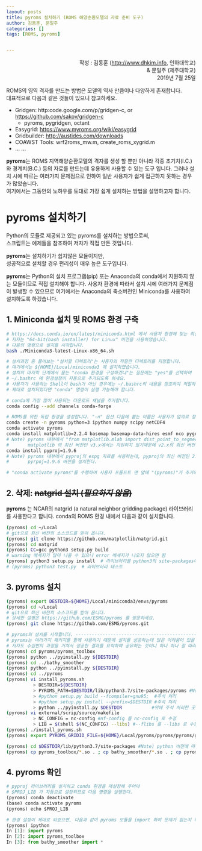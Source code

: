 ```yaml
---
layout: posts
title: pyroms 설치하기 (ROMS 해양순환모델의 자료 준비 도구)
author: 김동훈, 문일주
categories: []
tags: [ROMS, pyroms]


---
```




<p style="text-align:right">작성 : 김동훈 (<a href="http://www.dhkim.info">http://www.dhkim.info</a>, 인하대학교)<br/> & 문일주 (제주대학교)<br/>2019년 7월 25일</p>

ROMS의 영역 격자를 만드는 방법은 모델의 역사 만큼이나 다양하게 존재합니다.<br/>대표적으로 다음과 같은 것들이 있으니 참고하세요.

- Gridgen: http:code.google.com/p/gridgen-c, or https://github.com/sakov/gridgen-c
  - pyroms, pygridgen, octant
- Easygrid: https://www.myroms.org/wiki/easygrid 
- Gridbuilder: http://austides.com/downloads
- COAWST Tools: wrf2roms_mw.m, create_roms_xygrid.m
- … ...

**pyroms**는 ROMS 지역해양순환모델의 격자를 생성 할 뿐만 아니라 각종 초기치(I.C.)와 경계치(B.C.) 등의 자료를 만드는데 유용하게 사용할 수 있는 도구 입니다. 그러나 설치 시에 따르는 여러가지 문제점으로 인하여 일반 사용자가 쉽게 접근하지 못하는 경우가 많았습니다.<br/>여기에서는 그동안의 노하우를 토대로 가장 쉽게 설치하는 방법을 설명하고자 합니다. 

# **pyroms** 설치하기

Python의 모듈로 제공되고 있는 pyroms를 설치하는 방법으로써,<br/>스크립트는 예제들을 참조하여 저자가 직접 만든 것입니다.

**pyroms**는 설치하기가 쉽지않은 모듈이지만, <br/>성공적으로 설치할 경우 편리성이 매우 높은 도구입니다.

**pyroms**는 Python의 설치 프로그램(pip) 또는 Anaconda의 conda에서 지원하지 않는 모듈이므로 직접 설치해야 합니다. 사용자 환경에 따라서 설치 시에 여러가지 문제점이 발생할 수 있으므로 여기에서는 Anaconda의 축소버전인 Miniconda를 사용하여 설치하도록 하겠습니다. 

## 1. Miniconda 설치 및 ROMS 환경 구축

```bash
# https://docs.conda.io/en/latest/miniconda.html 에서 사용자 환경에 맞는 최신 버전을 가져 오세요.
# 저자는 "64-bit(bash installer) for Linux" 버전을 사용하였습니다.
# 다음의 명령으로 설치를 시작합니다.
bash ./Miniconda3-latest-Linux-x86_64.sh

# 설치과정 중 물어보는 "설치할 디렉토리"는 사용자의 적절한 디렉토리를 지정합니다. 
# 여기에서는 ${HOME}/Local/miniconda3 에 설치하였습니다.
# 설치의 마지막 단계에서 묻는 "conda 환경을 구성하겠냐"는 질문에는 "yes"를 선택하여 
# ~/.bashrc 에 환경설정이 자동으로 추가되도록 하세요.
# 사용자가 사용하는 Shell이 bash가 아닌 경우에는 ~/.bashrc의 내용을 참조하여 적절하게 반영하여야 합니다.
# 제대로 설치되었다면 "conda" 명령이 실행 가능해야 합니다.

# conda에 가장 많이 사용되는 다운로드 채널을 추가합니다.
conda config --add channels conda-forge

# ROMS를 위한 독립 환경을 생성합니다. "-n" 옵션 다음에 붙는 이름은 사용자가 임의로 정하세요.
conda create -n pyroms python=3 ipython numpy scipy netCDF4
conda activate pyroms
conda install matplotlib=2.2.4 basemap basemap-data-hires esmf nco pygrib
# Note) pyroms 내부에서 "from matplotlib.mlab import dist_point_to_segment"을 사용하는데,
#       matplotlib 의 최신 버전인 v3.x에서는 지원하지 않기때문에 v2.x의 최신 버전을 설치한다.
conda install pyproj=1.9.6
# Note) pyroms 내부에서 pyproj의 espg 자료를 사용하는데, pyproj의 최신 버전인 2.x 에는 espg 자료가 없으므로
#       pyrpoj=1.9.6 버전을 설치한다.

# "conda activate pyroms"를 수행하여 사용자 프롬프트 맨 앞에 "(pyroms)"가 추가되었다면 성공적으로 설치한 것입니다.
```

## 2. 삭제: ~~natgrid 설치 (*필요하지 않음*)~~

**pyroms** 는 NCAR의 natgrid (a natural neighbor gridding package) 라이브러리를 사용한다고 합니다. 
conda의 ROMS 환경 내에서 다음과 같이 설치합니다.

```bash
(pyroms) cd ~/Local
# git으로 최신 버전의 소스코드를 받아 옵니다.
(pyroms) git clone https://github.com/matplotlib/natgrid.git
(pyroms) cd natgrid
(pyroms) CC=gcc python3 setup.py build
# warning 메세지가 많이 나올 수 있으나 error 메세지가 나오지 않으면 됨
(pyroms) python3 setup.py install  # 라이브러리를 python3의 site-packages에 설치
# (pyroms) python3 test.py  # 라이브러리 테스트
```

## 3. pyroms 설치

```bash
(pyroms) export DESTDIR=${HOME}/Local/miniconda3/envs/pyroms
(pyroms) cd ~/Local
# git으로 최신 버전의 소스코드를 받아 옵니다. 
# 상세한 설명은 https://github.com/ESMG/pyroms 를 방문하세요.
(pyroms) git clone https://github.com/ESMG/pyroms.git

# pyroms의 설치를 시작합니다. ----------------------------------------------------
# pyroms는 여러가지 패키지를 함께 사용하기 때문에 설치를 성공하는데 많은 어려움이 있을 수 있습니다. 
# 저자도 수십번의 과정을 거쳐서 성공한 결과를 요약하여 공유하는 것이니 하나 하나 잘 따라하셔야 합니다. 
(pyroms) cd pyroms/pyroms_toolbox
(pyroms) python ../pyinstall.py ${DESTDIR}
(pyroms) cd ../bathy_smoother
(pyroms) python ../pyinstall.py ${DESTDIR}
(pyroms) cd ../pyroms
(pyroms) vi install_pyroms.sh
          > DESTDIR=${DESTDIR}
          > PYROMS_PATH=$DESTDIR/lib/python3.7/site-packages/pyroms #Note) python 버전 확인
          > #python setup.py build --fcompiler=gnu95;  #주석 처리
          > #python setup.py install --prefix=$DESTDIR #주석 처리
          > python ../pyinstall.py $DESTDIR           #위에 주석 처리한 곳 바로 아래에 추가
(pyroms) vi external/scrip/source/makefile
          > NC_CONFIG = nc-config #nf-config 를 nc-config 로 수정
          > LIB = $(shell $(NC_CONFIG) --libs) #--flibs 를 --libs 로 수정
(pyroms) ./install_pyroms.sh
(pyroms) export PYROMS_GRIDID_FILE=${HOME}/Local/pyroms/pyroms/pyroms/gridid.txt

(pyroms) cd $DESTDIR/lib/python3.7/site-packages #Note) python 버전에 따라 path가 다름
(pyroms) cp pyroms_toolbox/*.so . ; cp bathy_smoother/*.so . ; cp pyroms/*.so .
```

## 4. pyroms 확인

```python
# pyproj 라이브러리를 설치하고 conda 환경을 재설정해 주어야
# $PROJ_LIB 가 자동으로 설정되므로 다음 명령을 실행한다.
(pyroms) conda deactivate
(base) conda activate pyroms
(pyroms) echo $PROJ_LIB

# 환경 설정이 제대로 되었으면, 다음과 같이 pyroms 모듈을 import 하여 문제가 없는지 확인한다.
(pyroms) ipython
In [1]: import pyroms
In [2]: import pyroms_toolbox
In [3]: from bathy_smoother import *

```

